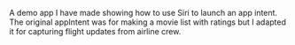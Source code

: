 A demo app I have made showing how to use Siri to launch an app intent. The original appIntent was for making a movie list with ratings but I adapted it for capturing flight updates from airline crew.
